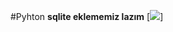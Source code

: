 #Pyhton
**sqlite eklememiz lazım**
[<img src="https://raw.githubusercontent.com/elitcode/Pyhton/main/sqlite3_veritaban%C4%B1.jpg" >]
